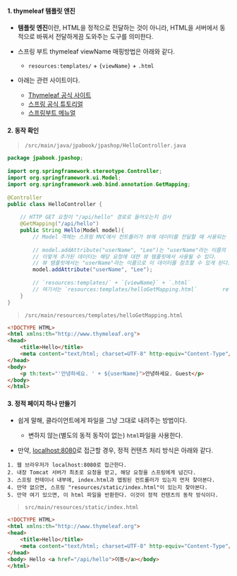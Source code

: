
#### 1. thymeleaf 템플릿 엔진

- **템플릿 엔진**이란, HTML을 정적으로 전달하는 것이 아니라, HTML을 서버에서 동적으로 바꿔서 전달하게끔 도와주는 도구를 의미한다.

- 스프링 부트 thymeleaf viewName 매핑방법은 아래와 같다.
	- `resources:templates/` + `{viewName}` + `.html`

- 아래는 관련 사이트이다.
	- [Thymeleaf 공식 사이트](https://www.thymeleaf.org/)  
	- [스프링 공식 튜토리얼](https://spring.io/guides/gs/serving-web-content/)  
	- [스프링부트 메뉴얼](https://docs.spring.io/spring-boot/docs/2.3.1.RELEASE/reference/html/spring-boot-features.html#boot-features-spring-mvc-template-engines )


#### 2. 동작 확인

> `/src/main/java/jpabook/jpashop/HelloController.java`
```java
package jpabook.jpashop;  
  
import org.springframework.stereotype.Controller;  
import org.springframework.ui.Model;  
import org.springframework.web.bind.annotation.GetMapping;  
  
@Controller  
public class HelloController {  
  
    // HTTP GET 요청이 "/api/hello" 경로로 들어오는지 검사  
    @GetMapping("/api/hello")  
    public String Hello(Model model){  
        // Model 객체는 스프링 MVC에서 컨트롤러가 뷰에 데이터를 전달할 때 사용되는 일종의 컨테이너로, 이 객체를 사용하여 컨트롤러에서 생성한 데이터를 뷰로 전달할 수 있다.  
  
        // model.addAttribute("userName", "Lee")는 "userName"라는 이름의 속성에 "Lee"라는 값을 추가하는 역할을 한다.  
        // 이렇게 추가된 데이터는 해당 요청에 대한 뷰 템플릿에서 사용될 수 있다.  
        // 뷰 템플릿에서는 "userName"라는 이름으로 이 데이터를 참조할 수 있게 된다.  
        model.addAttribute("userName", "Lee");  
  
        // `resources:templates/` + `{viewName}` + `.html`  
        // 여기서는 `resources:templates/helloGetMapping.html`        return "helloGetMapping";  
    }  
}
```

> `/src/main/resources/templates/helloGetMapping.html`
```html
<!DOCTYPE HTML>  
<html xmlns:th="http://www.thymeleaf.org">  
<head>
	<title>Hello</title>  
    <meta content="text/html; charset=UTF-8" http-equiv="Content-Type"/>  
</head>  
<body>
	<p th:text="'안녕하세요. ' + ${userName}">안녕하세요. Guest</p>
</body>  
</html>
```


#### 3. 정적 페이지 하나 만들기

- 쉽게 말해, 클라이언트에게 파일을 그냥 그대로 내려주는 방법이다.
	- 변하지 않는(별도의 동적 동작이 없는) `html`파일을 사용한다.

- 만약, [localhost:8080](localhost:8080/index.html)로 접근할 경우, 정적 컨텐츠 처리 방식은 아래와 같다.

```
1. 웹 브라우저가 localhost:8080로 접근한다.
2. 내장 Tomcat 서버가 최초로 요청을 받고, 해당 요청을 스프링에게 넘긴다.
3. 스프링 컨테이너 내부에, index.html과 맵핑된 컨트롤러가 있는지 먼저 찾아본다.
4. 만약 없으면, 스프링 "resources/static/index.html"이 있는지 찾아본다.
5. 만약 여기 있으면, 이 html 파일을 반환한다. 이것이 정적 컨텐츠의 동작 방식이다.
```

> `src/main/resources/static/index.html`
```html
<!DOCTYPE HTML>  
<html xmlns:th="http://www.thymeleaf.org">  
<head>
	<title>Hello</title>  
    <meta content="text/html; charset=UTF-8" http-equiv="Content-Type"/>  
</head>  
<body> Hello <a href="/api/hello">이동</a></body>  
</html>
```